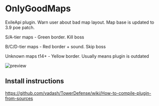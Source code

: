 # OnlyGoodMaps

ExileApi plugin. Warn user about bad map layout. Map base is updated to 3.9 poe patch.

S/A-tier maps - Green border. Kill boss

B/C/D-tier maps - Red border + sound. Skip boss

Unknown maps t14+ - Yellow border. Usually means plugin is outdated

![preview](https://i.imgur.com/mVWJwTV.png)

## Install instructions

https://github.com/vadash/TowerDefense/wiki/How-to-compile-plugin-from-sources
